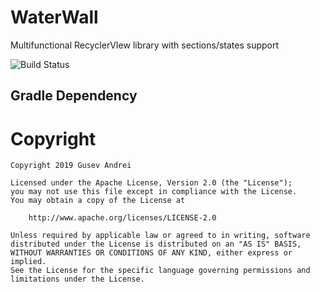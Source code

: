 # WaterWall
Multifunctional RecyclerVIew library with sections/states support


![Build Status](https://travis-ci.com/LuckyLittleSparrow/WaterWall.svg?branch=master)

## Gradle Dependency

# Copyright

    Copyright 2019 Gusev Andrei

    Licensed under the Apache License, Version 2.0 (the "License");
    you may not use this file except in compliance with the License.
    You may obtain a copy of the License at

        http://www.apache.org/licenses/LICENSE-2.0

    Unless required by applicable law or agreed to in writing, software
    distributed under the License is distributed on an "AS IS" BASIS,
    WITHOUT WARRANTIES OR CONDITIONS OF ANY KIND, either express or implied.
    See the License for the specific language governing permissions and
    limitations under the License.
